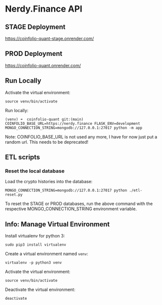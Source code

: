 # Nerdy.Finance API

## STAGE Deployment

https://coinfolio-quant-stage.onrender.com/

## PROD Deployment

https://coinfolio-quant.onrender.com/

## Run Locally

Activate the virtual environment:

```
source venv/bin/activate
```

Run locally:

```
(venv) ➜  coinfolio-quant git:(main) COINFOLIO_BASE_URL=https://nerdy.finance FLASK_ENV=development MONGO_CONNECTION_STRING=mongodb://127.0.0.1:27017 python -m app
```

Note: COINFOLIO_BASE_URL is not used any more, I have for now just put a random url. This needs to be deprecated!

## ETL scripts

### Reset the local database

Load the crypto histories into the database:

```
MONGO_CONNECTION_STRING=mongodb://127.0.0.1:27017 python ./etl-reset.py
```

To reset the STAGE or PROD databases, run the above command with the respective MONGO_CONNECTION_STRING environment variable.

## Info: Manage Virtual Environment

Install virtualenv for python 3:

```
sudo pip3 install virtualenv
```

Create a virtual environment named `venv`:

```
virtualenv -p python3 venv
```

Activate the virtual environment:

```
source venv/bin/activate
```

Deactivate the virtual environment:

```
deactivate
```
